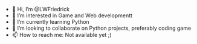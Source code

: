 - 👋 Hi, I’m @LWFriedrick
- 👀 I’m interested in Game and Web developmentt
- 🌱 I’m currently learning Python
- 💞️ I’m looking to collaborate on Python projects, preferably coding game
- 📫 How to reach me: Not available yet ;)

<!---
LWFriedrick/LWFriedrick is a ✨ special ✨ repository because its `README.md` (this file) appears on your GitHub profile.
You can click the Preview link to take a look at your changes.
--->

